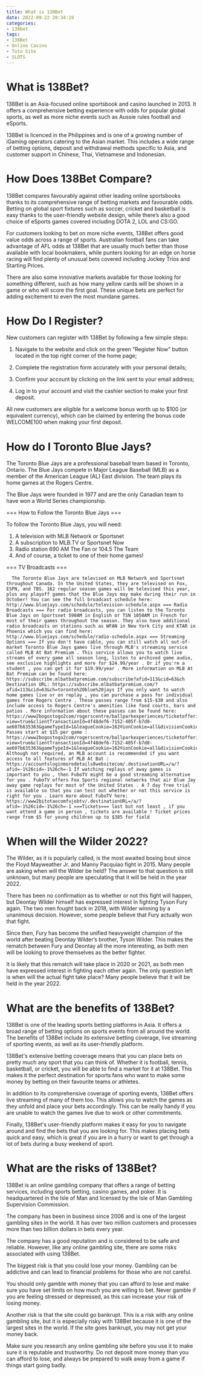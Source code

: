 ```yaml
---
title: What is 138Bet
date: 2022-09-22 20:34:19
categories:
- 138bet
tags:
- 138Bet
- Online Casino
- Toto Site
- SLOTS
---
```



#  What is 138Bet?

138Bet is an Asia-focused online sportsbook and casino launched in 2013. It offers a comprehensive betting experience with odds for popular global sports, as well as more niche events such as Aussie rules football and eSports.

138Bet is licenced in the Philippines and is one of a growing number of iGaming operators catering to the Asian market. This includes a wide range of betting options, deposit and withdrawal methods specific to Asia, and customer support in Chinese, Thai, Vietnamese and Indonesian.

# How Does 138Bet Compare?

138Bet compares favourably against other leading online sportsbooks thanks to its comprehensive range of betting markets and favourable odds. Betting on global sport fixtures such as soccer, cricket and basketball is easy thanks to the user-friendly website design, while there’s also a good choice of eSports games covered including DOTA 2, LOL and CS:GO.

For customers looking to bet on more niche events, 138Bet offers good value odds across a range of sports. Australian football fans can take advantage of AFL odds at 138Bet that are usually much better than those available with local bookmakers, while punters looking for an edge on horse racing will find plenty of unusual bets covered including Jockey Trios and Starting Prices.

There are also some innovative markets available for those looking for something different, such as how many yellow cards will be shown in a game or who will score the first goal. These unique bets are perfect for adding excitement to even the most mundane games.

# How Do I Register?

New customers can register with 138Bet by following a few simple steps:

1) Navigate to the website and click on the green “Register Now” button located in the top right corner of the home page;

2) Complete the registration form accurately with your personal details;

3) Confirm your account by clicking on the link sent to your email address;

4) Log in to your account and visit the cashier section to make your first deposit.

All new customers are eligible for a welcome bonus worth up to $100 (or equivalent currency), which can be claimed by entering the bonus code WELCOME100 when making your first deposit.

#  How do I Toronto Blue Jays?

The Toronto Blue Jays are a professional baseball team based in Toronto, Ontario. The Blue Jays compete in Major League Baseball (MLB) as a member of the American League (AL) East division. The team plays its home games at the Rogers Centre.

The Blue Jays were founded in 1977 and are the only Canadian team to have won a World Series championship.

=== How to Follow the Toronto Blue Jays ===

To follow the Toronto Blue Jays, you will need:

1. A television with MLB Network or Sportsnet
2. A subscription to MLB.TV or Sportsnet Now 
3. Radio station 690 AM The Fan or 104.5 The Team 
4. And of course, a ticket to one of their home games! 

=== TV Broadcasts ===



















      The Toronto Blue Jays are televised on MLB Network and Sportsnet throughout Canada. In the United States, they are televised on Fox, ESPN, and TBS. 162 regular season games will be televised this year, plus any playoff games that the Blue Jays may make during their run in October! You can see the full broadcast schedule here: http://www.bluejays.com/schedule/television-schedule.aspx === Radio Broadcasts === For radio broadcasts, you can listen to the Toronto Blue Jays on Sportsnet 590AM in English or TSN 1050AM in French for most of their games throughout the season. They also have additional radio broadcasts on stations such as WFAN in New York City and KTAR in Phoenix which you can find here: http://www.bluejays.com/schedule/radio-schedule.aspx === Streaming Options === If you don't have cable, you can still watch all out-of-market Toronto Blue Jays games live through MLB's streaming service called MLB At Bat Premium . This service allows you to watch live streams of every game all season long, listen to archived game audio, see exclusive highlights and more for $24.99/year . Or if you're a student , you can get it for $19.99/year . More information on MLB At Bat Premium can be found here: https://subscribe.mlbatbatpremium.com/subscribe?afid=113&cid=63&ch Destination URL: https://subscribe.mlbatbatpremium.com/?afid=113&cid=63&ch=toronto%20blue%20jays If you only want to watch home games live or on replay , you can purchase a pass for individual games from Rogers Centre . These passes range from $15-$30 and also include access to Rogers Centre's amenities like food courts, bars and patios . More information about these passes can be found here: https://www2bogostogo2com/rogerscentre/ballparkexperiences/ticketofferings/?view=true&clientTransactionId=4f48def6-7152-405f-b7d0-ae607b635363&gameTypeId=1&leagueCookie=162®ionCookie=all&divisionCookie=al_east§ionNavItemID=10226943&teamNavItemID=10192775 Passes start at $15 per game : https://www2bogostogo2com/rogerscentre/ballparkexperiences/ticketofferings/?view=true&clientTransactionId=4f48def6-7152-405f-b7d0-ae607b635363&gameTypeId=1&leagueCookie=162®ionCookie=all&divisionCookie=al_east§ionNavItemID=10226943&teamNavItemID=10192775 Although not required, an MLB account is recommended if you want access to all features of MLB At Bat : https://accountsloginmoredetails8websitecom/.destinationURL=/a/?afid=-1%26cid=-1%26ch=-1 If watching replays of away games is important to you , then FuboTV might be a good streaming alternative for you . FuboTV offers Fox Sports regional networks that air Blue Jay away game replays for most of the United States . A 7 day free trial is available so that you can test out whether or not this service is right for you . Learn more about FuboTV here: https://www2bitotaocomfujobtv/.destinationURL=/a/?afid=-1%26cid=-1%26ch=-1 ===Tickets=== last but not least , if you want attend a game in person , tickets are available ! Ticket prices range from $5 for young children up to $385 for field

#  When will the Wilder 2022?

The Wilder, as it is popularly called, is the most awaited boxing bout since the Floyd Mayweather Jr. and Manny Pacquiao fight in 2015. Many people are asking when will the Wilder be held? The answer to that question is still unknown, but many people are speculating that it will be held in the year 2022.

There has been no confirmation as to whether or not this fight will happen, but Deontay Wilder himself has expressed interest in fighting Tyson Fury again. The two men fought back in 2018, with Wilder winning by a unanimous decision. However, some people believe that Fury actually won that fight.

Since then, Fury has become the unified heavyweight champion of the world after beating Deontay Wilder’s brother, Tyson Wilder. This makes the rematch between Fury and Deontay all the more interesting, as both men will be looking to prove themselves as the better fighter.

It is likely that this rematch will take place in 2020 or 2021, as both men have expressed interest in fighting each other again. The only question left is when will the actual fight take place? Many people believe that it will be held in the year 2022.

#  What are the benefits of 138Bet?

138Bet is one of the leading sports betting platforms in Asia. It offers a broad range of betting options on sports events from all around the world. The benefits of 138Bet include its extensive betting coverage, live streaming of sporting events, as well as its user-friendly platform.

138Bet's extensive betting coverage means that you can place bets on pretty much any sport that you can think of. Whether it is football, tennis, basketball, or cricket, you will be able to find a market for it at 138Bet. This makes it the perfect destination for sports fans who want to make some money by betting on their favourite teams or athletes.

In addition to its comprehensive coverage of sporting events, 138Bet offers live streaming of many of them too. This allows you to watch the games as they unfold and place your bets accordingly. This can be really handy if you are unable to watch the games live due to work or other commitments.

Finally, 138Bet's user-friendly platform makes it easy for you to navigate around and find the bets that you are looking for. This makes placing bets quick and easy, which is great if you are in a hurry or want to get through a lot of bets during a busy weekend of sport.

#  What are the risks of 138Bet?

138Bet is an online gambling company that offers a range of betting services, including sports betting, casino games, and poker. It is headquartered in the Isle of Man and licensed by the Isle of Man Gambling Supervision Commission.

The company has been in business since 2006 and is one of the largest gambling sites in the world. It has over two million customers and processes more than two billion dollars in bets every year.

The company has a good reputation and is considered to be safe and reliable. However, like any online gambling site, there are some risks associated with using 138Bet.

The biggest risk is that you could lose your money. Gambling can be addictive and can lead to financial problems for those who are not careful.

You should only gamble with money that you can afford to lose and make sure you have set limits on how much you are willing to bet. Never gamble if you are feeling stressed or depressed, as this can increase your risk of losing money.

Another risk is that the site could go bankrupt. This is a risk with any online gambling site, but it is especially risky with 138Bet because it is one of the largest sites in the world. If the site goes bankrupt, you may not get your money back.

Make sure you research any online gambling site before you use it to make sure it is reputable and trustworthy. Do not deposit more money than you can afford to lose, and always be prepared to walk away from a game if things start going badly.